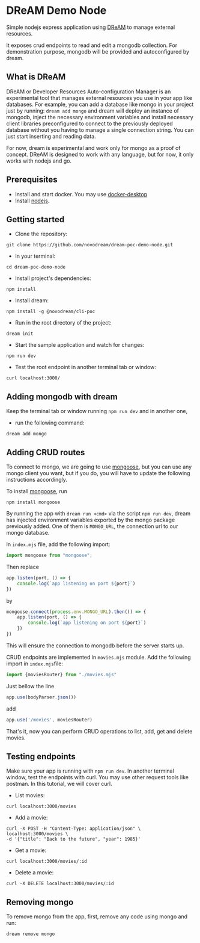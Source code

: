 # DReAM Demo Node

Simple nodejs express application using [DReAM](https://www.npmjs.com/package/@novopattern/dream-poc) to manage external
resources.

It exposes crud endpoints to read and edit a mongodb collection.
For demonstration purpose, mongodb will be provided and autoconfigured by dream.

## What is DReAM

DReAM or Developer Resources Auto-configuration Manager is an experimental tool
that manages external resources you use in your app like databases.
For example, you can add a database like mongo in your project just by running: `dream add mongo`
and dream will deploy an instance of mongodb, inject the necessary environment variables and install
necessary client libraries preconfigured to connect to the previously deployed database without you having
to manage a single connection string.
You can just start inserting and reading data.

For now, dream is experimental and work only for mongo as a proof of concept.
DReAM is designed to work with any language, but for now, it only works with nodejs and go.

## Prerequisites

* Install and start docker. You may use [docker-desktop](https://docs.docker.com/get-docker/)
* Install [nodejs](https://nodejs.org/en/download/).

## Getting started

* Clone the repository:

```shell
git clone https://github.com/novodream/dream-poc-demo-node.git 
```

* In your terminal:

```shell
cd dream-poc-demo-node
```

* Install project's dependencies:

```shell
npm install
```

* Install dream:

```shell
npm install -g @novodream/cli-poc
```

* Run in the root directory of the project:

```shell
dream init
```

* Start the sample application and watch for changes:

```shell
npm run dev
```

* Test the root endpoint in another terminal tab or window:

```shell
curl localhost:3000/
```

## Adding mongodb with dream

Keep the terminal tab or window running `npm run dev` and in another one,

* run the following command:

```shell
dream add mongo
```

## Adding CRUD routes

To connect to mongo, we are going to use [mongoose](https://mongoosejs.com), but you can use any mongo client you want,
but if you do, you will have to update the following instructions accordingly.

To install [mongoose](https://mongoosejs.com), run 
```shell
npm install mongoose
```

By running the app with `dream run <cmd>` via the script `npm run dev`,
dream has injected environment variables exported by the mongo package previously added.
One of them is `MONGO_URL`, the connection url to our mongo database.

In `index.mjs` file, add the following import:

```js
import mongoose from "mongoose";
```

Then replace

```js 
app.listen(port, () => {
    console.log(`app listening on port ${port}`)
})
```

by

```js
mongoose.connect(process.env.MONGO_URL).then(() => {
    app.listen(port, () => {
        console.log(`app listening on port ${port}`)
    })
})
```

This will ensure the connection to mongodb before the server starts up.

CRUD endpoints are implemented in `movies.mjs` module. Add the following import in `index.mjs`file:

```js
import {moviesRouter} from "./movies.mjs"
```

Just bellow the line

```js
app.use(bodyParser.json())
```

add

```js
app.use('/movies', moviesRouter)
```

That's it, now you can perform CRUD operations to list, add, get and delete movies.

## Testing endpoints

Make sure your app is running with `npm run dev`.
In another terminal window, test the endpoints with curl. You may use other request tools like postman. In this
tutorial, we will cover curl.

* List movies:

```shell
curl localhost:3000/movies
```

* Add a movie:

```shell
curl -X POST -H "Content-Type: application/json" \
localhost:3000/movies \
-d '{"title": "Back to the future", "year": 1985}'
```

* Get a movie:

```shell
curl localhost:3000/movies/:id
```

* Delete a movie:

```shell
curl -X DELETE localhost:3000/movies/:id
```

## Removing mongo

To remove mongo from the app, first, remove any code using mongo and run:

```shell
dream remove mongo
```
